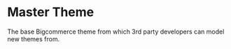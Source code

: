 # Master Theme

The base Bigcommerce theme from which 3rd party developers can model new themes from.